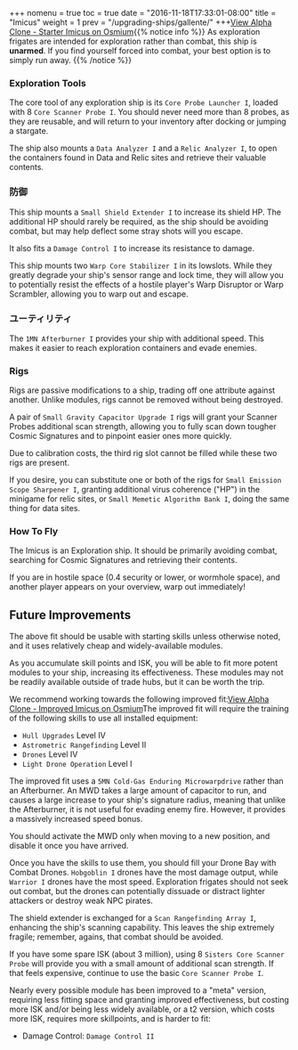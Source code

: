 +++ nomenu = true toc = true date = "2016-11-18T17:33:01-08:00" title = "Imicus" weight = 1 prev = "/upgrading-ships/gallente/" +++<object type="image/svg+xml" data="https://o.smium.org/api/convert/118510/svg/118510-alpha-clone---starter-imicus.svg?privatetoken=1957593063555596288"><a href="https://o.smium.org/loadout/private/118510/1957593063555596288">View Alpha Clone - Starter Imicus on Osmium</a></object>{{% notice info %}} As exploration frigates are intended for exploration rather than combat, this ship is **unarmed**. If you find yourself forced into combat, your best option is to simply run away. {{% /notice %}}

### Exploration Tools

The core tool of any exploration ship is its `Core Probe Launcher I`, loaded with 8 `Core Scanner Probe I`. You should never need more than 8 probes, as they are reusable, and will return to your inventory after docking or jumping a stargate.

The ship also mounts a `Data Analyzer I` and a `Relic Analyzer I`, to open the containers found in Data and Relic sites and retrieve their valuable contents.

### 防御

This ship mounts a `Small Shield Extender I` to increase its shield HP. The additional HP should rarely be required, as the ship should be avoiding combat, but may help deflect some stray shots will you escape.

It also fits a `Damage Control I` to increase its resistance to damage.

This ship mounts two `Warp Core Stabilizer I` in its lowslots. While they greatly degrade your ship's sensor range and lock time, they will allow you to potentially resist the effects of a hostile player's Warp Disruptor or Warp Scrambler, allowing you to warp out and escape.

### ユーティリティ

The `1MN Afterburner I` provides your ship with additional speed. This makes it easier to reach exploration containers and evade enemies.

### Rigs

Rigs are passive modifications to a ship, trading off one attribute against another. Unlike modules, rigs cannot be removed without being destroyed.

A pair of `Small Gravity Capacitor Upgrade I` rigs will grant your Scanner Probes additional scan strength, allowing you to fully scan down tougher Cosmic Signatures and to pinpoint easier ones more quickly.

Due to calibration costs, the third rig slot cannot be filled while these two rigs are present.

If you desire, you can substitute one or both of the rigs for `Small Emission Scope Sharpener I`, granting additional virus coherence ("HP") in the minigame for relic sites, or `Small Memetic Algorithm Bank I`, doing the same thing for data sites.

### How To Fly

The Imicus is an Exploration ship. It should be primarily avoiding combat, searching for Cosmic Signatures and retrieving their contents.

If you are in hostile space (0.4 security or lower, or wormhole space), and another player appears on your overview, warp out immediately!

## Future Improvements

The above fit should be usable with starting skills unless otherwise noted, and it uses relatively cheap and widely-available modules.

As you accumulate skill points and ISK, you will be able to fit more potent modules to your ship, increasing its effectiveness. These modules may not be readily available outside of trade hubs, but it can be worth the trip.

We recommend working towards the following improved fit:<object type="image/svg+xml" data="https://o.smium.org/api/convert/118511/svg/118511-alpha-clone---improved-imicus.svg?privatetoken=3747071537958617088"><a href="https://o.smium.org/loadout/private/118511/3747071537958617088">View Alpha Clone - Improved Imicus on Osmium</a></object>The improved fit will require the training of the following skills to use all installed equipment:

* `Hull Upgrades` Level IV
* `Astrometric Rangefinding` Level II
* `Drones` Level IV
* `Light Drone Operation` Level I

The improved fit uses a `5MN Cold-Gas Enduring Microwarpdrive` rather than an Afterburner. An MWD takes a large amount of capacitor to run, and causes a large increase to your ship's signature radius, meaning that unlike the Afterburner, it is not useful for evading enemy fire. However, it provides a massively increased speed bonus.

You should activate the MWD only when moving to a new position, and disable it once you have arrived.

Once you have the skills to use them, you should fill your Drone Bay with Combat Drones. `Hobgoblin I` drones have the most damage output, while `Warrior I` drones have the most speed. Exploration frigates should not seek out combat, but the drones can potentially dissuade or distract lighter attackers or destroy weak NPC pirates.

The shield extender is exchanged for a `Scan Rangefinding Array I`, enhancing the ship's scanning capability. This leaves the ship extremely fragile; remember, agains, that combat should be avoided.

If you have some spare ISK (about 3 million), using 8 `Sisters Core Scanner Probe` will provide you with a small amount of additional scan strength. If that feels expensive, continue to use the basic `Core Scanner Probe I`.

Nearly every possible module has been improved to a "meta" version, requiring less fitting space and granting improved effectiveness, but costing more ISK and/or being less widely available, or a t2 version, which costs more ISK, requires more skillpoints, and is harder to fit:

* Damage Control: `Damage Control II`